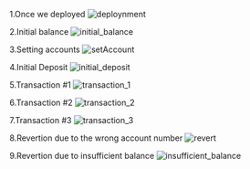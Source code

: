 1.Once we deployed
![deploynment](Execution_Results/01_deploynment.png)

2.Initial balance
![initial_balance](Execution_Results/02_balance.png)

3.Setting accounts
![setAccount](Execution_Results/03_setAccounts.png)

4.Initial Deposit
![initial_deposit](Execution_Results/04_deposit.png)

5.Transaction #1
![transaction_1](Execution_Results/05_transaction_1.png)

6.Transaction #2
![transaction_2](Execution_Results/06_transaction_2.png)

7.Transaction #3
![transaction_3](Execution_Results/07_transaction_3.png)

8.Revertion due to the wrong account number
![revert](Execution_Results/08_revert.png)


9.Revertion due to insufficient balance
![insufficient_balance](Execution_Results/09_insufficient_balance.png)

